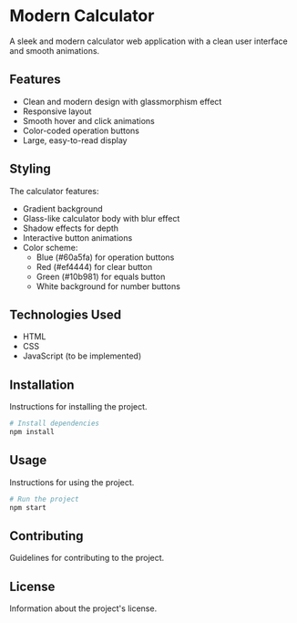 # Modern Calculator

A sleek and modern calculator web application with a clean user interface and smooth animations.

## Features

- Clean and modern design with glassmorphism effect
- Responsive layout
- Smooth hover and click animations
- Color-coded operation buttons
- Large, easy-to-read display

## Styling

The calculator features:
- Gradient background
- Glass-like calculator body with blur effect
- Shadow effects for depth
- Interactive button animations
- Color scheme:
  - Blue (#60a5fa) for operation buttons
  - Red (#ef4444) for clear button
  - Green (#10b981) for equals button
  - White background for number buttons

## Technologies Used

- HTML
- CSS
- JavaScript (to be implemented)

## Installation

Instructions for installing the project.

```bash
# Install dependencies
npm install
```

## Usage

Instructions for using the project.

```bash
# Run the project
npm start
```

## Contributing

Guidelines for contributing to the project.

## License

Information about the project's license.

